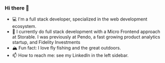 ### Hi there 👋

- 💻 I'm a full stack developer, specialized in the web development ecosystem.
- 💼 I currently do full stack development with a Micro Frontend approach at Storable.  I was previously at Pendo, a fast growing product analytics startup, and Fidelity Investments
- 🏔️ Fun fact: I love fly fishing and the great outdoors.
- 📫 How to reach me: see my LinkedIn in the left sidebar.
